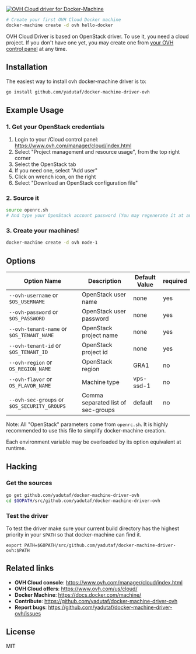 [![OVH Cloud driver for Docker-Machine](https://raw.githubusercontent.com/yadutaf/docker-machine-driver-ovh/master/img/logo.png)](https://github.com/yadutaf/docker-machine-driver-ovh)

```bash
# Create your first OVH Cloud Docker machine
docker-machine create -d ovh hello-docker
```

OVH Cloud Driver is based on OpenStack driver. To use it, you need a cloud
project. If you don't have one yet, you may create one from [your OVH control
panel](https://www.ovh.com/manager/cloud/index.html) at any time.

## Installation

The easiest way to install ovh docker-machine driver is to:

```bash
go install github.com/yadutaf/docker-machine-driver-ovh
```

## Example Usage

### 1. Get your OpenStack credentials

1. Login to your /Cloud control panel: https://www.ovh.com/manager/cloud/index.html
2. Select "Project management and resource usage", from the top right corner
3. Select the OpenStack tab
4. If you need one, select "Add user"
5. Click on wrench icon, on the right
6. Select "Download an OpenStack configuration file"

### 2. Source it

```bash
source openrc.sh
# And type your OpenStack account password (You may regenerate it at any time from the console)
```

### 3. Create your machines!

```bash
docker-machine create -d ovh node-1
```

## Options

|Option Name|Description|Default Value|required|
|---|---|---|---|
|``--ovh-username`` or ``$OS_USERNAME``         |OpenStack user name               |none     |yes|
|``--ovh-password`` or ``$OS_PASSWORD``         |OpenStack user password           |none     |yes|
|``--ovh-tenant-name`` or ``$OS_TENANT_NAME``   |OpenStack project name            |none     |yes|
|``--ovh-tenant-id`` or ``$OS_TENANT_ID``       |OpenStack project id              |none     |yes|
|``--ovh-region`` or ``OS_REGION_NAME``         |OpenStack region                  |GRA1     |no|
|``--ovh-flavor`` or ``OS_FLAVOR_NAME``         |Machine type                      |vps-ssd-1|no|
|``--ovh-sec-groups`` or ``$OS_SECURITY_GROUPS``|Comma separated list of sec-groups|default  |no|

Note: All "OpenStack" parameters come from ``openrc.sh``. It is highly
recommended to use this file to simplify docker-machine creation.

Each environment variable may be overloaded by its option equivalent at runtime.

## Hacking

### Get the sources

```bash
go get github.com/yadutaf/docker-machine-driver-ovh
cd $GOPATH/src/github.com/yadutaf/docker-machine-driver-ovh
```

### Test the driver

To test the driver make sure your current build directory has the highest
priority in your ``$PATH`` so that docker-machine can find it.

```
export PATH=$GOPATH/src/github.com/yadutaf/docker-machine-driver-ovh:$PATH
```

## Related links

- **OVH Cloud console**: https://www.ovh.com/manager/cloud/index.html
- **OVH Cloud offers**: https://www.ovh.com/us/cloud/
- **Docker Machine**: https://docs.docker.com/machine/
- **Contribute**: https://github.com/yadutaf/docker-machine-driver-ovh
- **Report bugs**: https://github.com/yadutaf/docker-machine-driver-ovh/issues

## License

MIT
